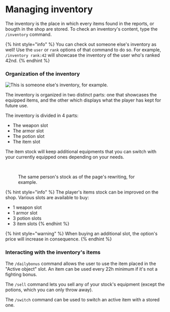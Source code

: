 # Managing inventory

The inventory is the place in which every items found in the reports, or bougth in the shop are stored. To check an inventory's content, type the `/inventory` command.

{% hint style="info" %}
You can check out someone else's inventory as well! Use the `user` or `rank` options of that command to do so. For example, `/inventory rank:42` will showcase the inventory of the user who's ranked 42nd.
{% endhint %}

### Organization of the inventory

![This is someone else's inventory, for example.](<../.gitbook/assets/Capture d’écran 2023-05-06 à 17.16.07.png>)

The inventory is organized in two distinct parts: one that showcases the equipped items, and the other which displays what the player has kept for future use.

The inventory is divided in 4 parts:

* The weapon slot
* The armor slot
* The potion slot
* The item slot

The item stock will keep additional equipments that you can switch with your currently equipped ones depending on your needs.

<figure><img src="../.gitbook/assets/Capture d’écran 2023-05-06 à 17.16.20.png" alt=""><figcaption><p>The same person's stock as of the page's rewriting, for example.</p></figcaption></figure>

{% hint style="info" %}
The player's items stock can be improved on the shop. Various slots are available to buy:

* 1 weapon slot
* 1 armor slot
* 3 potion slots
* 3 item slots
{% endhint %}

{% hint style="warning" %}
When buying an additional slot, the option's price will increase in consequence.
{% endhint %}

### Interacting with the inventory's items

The `/dailybonus` command allows the user to use the item placed in the "Active object" slot. An item can be used every 22h minimum if it's not a fighting bonus.

The `/sell` command lets you sell any of your stock's equipment (except the potions, which you can only throw away).

The `/switch` command can be used to switch an active item with a stored one.
